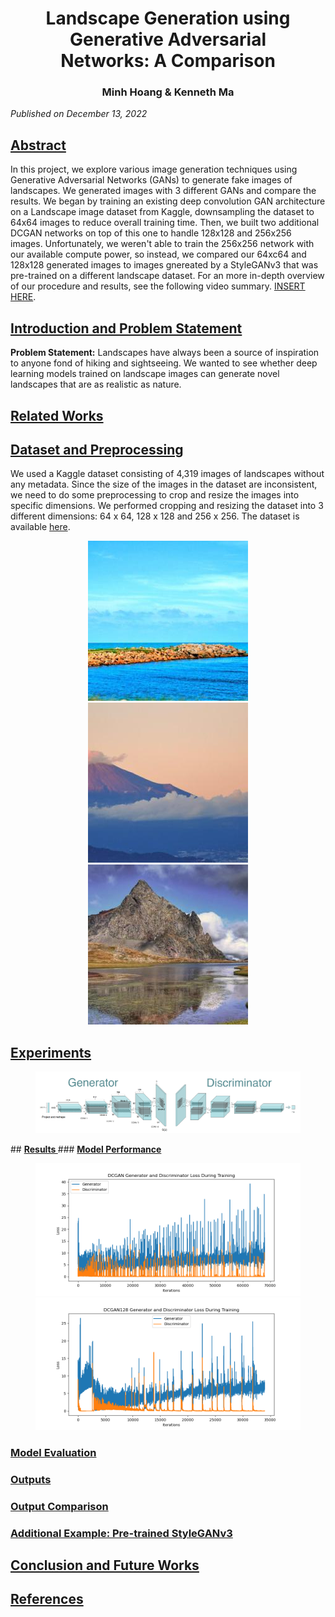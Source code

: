 <div align="center">
<figure>

 <h1> <b>Landscape Generation using Generative Adversarial Networks: A Comparison </b> </h1>
 <h3> Minh Hoang & Kenneth Ma </h3>
 
</figure>
</div>
 <em>Published on December 13, 2022</em>
<div align="right">
 
</div>

## <ins><b> Abstract </b></ins>
In this project, we explore various image generation techniques using Generative Adversarial Networks (GANs) to generate fake images of landscapes. We generated images with 3 different GANs and compare the results. We began by training an existing deep convolution GAN architecture on a Landscape image dataset from Kaggle, downsampling the dataset to 64x64 images to reduce overall training time. Then, we built two additional DCGAN networks on top of this one to handle 128x128 and 256x256 images. Unfortunately, we weren't able to train the 256x256 network with our available compute power, so instead, we compared our 64xc64 and 128x128 generated images to images gnereated by a StyleGANv3 that was pre-trained on a different landscape dataset. For an more in-depth overview of our procedure and results, see the following video summary. [INSERT HERE]().

## <ins><b> Introduction and Problem Statement </b></ins>
<b>Problem Statement:</b> Landscapes have always been a source of inspiration to anyone fond of hiking and sightseeing. We wanted to see whether deep learning models trained on landscape images can generate novel landscapes that are as realistic as nature.



## <ins><b> Related Works </b></ins>

## <ins><b> Dataset and Preprocessing </b></ins>
We used a Kaggle dataset consisting of 4,319 images of landscapes without any metadata. Since the size of the images in the dataset are inconsistent, we need to do some preprocessing to crop and resize the images into specific dimensions. We performed cropping and resizing the dataset into 3 different dimensions: 64 x 64, 128 x 128 and 256 x 256. The dataset is available [here](https://www.kaggle.com/datasets/arnaud58/landscape-pictures).

<div align="center">
<figure>

 <img alt="sample1" src="https://raw.githubusercontent.com/hoanganhminh01/Landscape-Generation-GAN/main/data_preprocessed_256/preprocessed_256/00000000_(5).jpg"> 
 <img alt="sample2" src="https://raw.githubusercontent.com/hoanganhminh01/Landscape-Generation-GAN/main/data_preprocessed_256/preprocessed_256/00000023_(7).jpg">
 <img alt="sample3" src="https://raw.githubusercontent.com/hoanganhminh01/Landscape-Generation-GAN/main/data_preprocessed_256/preprocessed_256/00000038_(3).jpg">
 
</figure>
</div>


## <ins><b> Experiments </b></ins>
<div align="center">
<figure>

 <img alt="model1" src="https://raw.githubusercontent.com/hoanganhminh01/Landscape-Generation-GAN/main/outputs/dcgan.png"> 
 
</figure>
</div>
## <ins><b> Results </b></ins>
### <ins><b> Model Performance </b></ins>
<div align="center">
<figure>

 <img alt="loss1" src="https://raw.githubusercontent.com/hoanganhminh01/Landscape-Generation-GAN/main/outputs/loss64.png"> 
 <img alt="loss2" src="https://raw.githubusercontent.com/hoanganhminh01/Landscape-Generation-GAN/main/outputs/loss128.png">
 
</figure>
</div>

### <ins><b> Model Evaluation </b></ins>


### <ins><b> Outputs </b></ins>

### <ins><b> Output Comparison </b></ins>

### <ins><b> Additional Example: Pre-trained StyleGANv3 </b></ins>

## <ins><b> Conclusion and Future Works </b></ins>
 
## <ins><b> References </b></ins>
